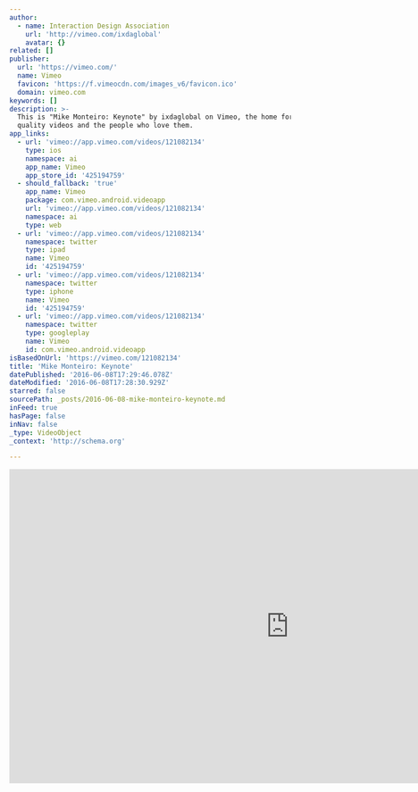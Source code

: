 ```yaml
---
author:
  - name: Interaction Design Association
    url: 'http://vimeo.com/ixdaglobal'
    avatar: {}
related: []
publisher:
  url: 'https://vimeo.com/'
  name: Vimeo
  favicon: 'https://f.vimeocdn.com/images_v6/favicon.ico'
  domain: vimeo.com
keywords: []
description: >-
  This is "Mike Monteiro: Keynote" by ixdaglobal on Vimeo, the home for high
  quality videos and the people who love them.
app_links:
  - url: 'vimeo://app.vimeo.com/videos/121082134'
    type: ios
    namespace: ai
    app_name: Vimeo
    app_store_id: '425194759'
  - should_fallback: 'true'
    app_name: Vimeo
    package: com.vimeo.android.videoapp
    url: 'vimeo://app.vimeo.com/videos/121082134'
    namespace: ai
    type: web
  - url: 'vimeo://app.vimeo.com/videos/121082134'
    namespace: twitter
    type: ipad
    name: Vimeo
    id: '425194759'
  - url: 'vimeo://app.vimeo.com/videos/121082134'
    namespace: twitter
    type: iphone
    name: Vimeo
    id: '425194759'
  - url: 'vimeo://app.vimeo.com/videos/121082134'
    namespace: twitter
    type: googleplay
    name: Vimeo
    id: com.vimeo.android.videoapp
isBasedOnUrl: 'https://vimeo.com/121082134'
title: 'Mike Monteiro: Keynote'
datePublished: '2016-06-08T17:29:46.078Z'
dateModified: '2016-06-08T17:28:30.929Z'
starred: false
sourcePath: _posts/2016-06-08-mike-monteiro-keynote.md
inFeed: true
hasPage: false
inNav: false
_type: VideoObject
_context: 'http://schema.org'

---
```

<iframe src="https://cdn.embedly.com/widgets/media.html?src=https%3A%2F%2Fplayer.vimeo.com%2Fvideo%2F121082134&amp;url=https%3A%2F%2Fvimeo.com%2F121082134&amp;image=http%3A%2F%2Fi.vimeocdn.com%2Fvideo%2F509144579_1280.jpg&amp;key=b7d04c9b404c499eba89ee7072e1c4f7&amp;type=text%2Fhtml&amp;schema=vimeo" width="1000" height="563" scrolling="no" frameborder="0" allowfullscreen="" style=""></iframe>